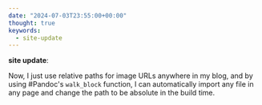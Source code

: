 ```yaml
---
date: "2024-07-03T23:55:00+00:00"
thought: true
keywords: 
  - site-update
---
```


**site update**:

Now, I just use relative paths for image URLs anywhere in my blog, and by using
#Pandoc's `walk_block` function, I can automatically import any file in any page
and change the path to be absolute in the build time.
